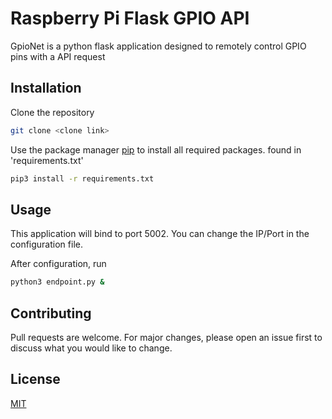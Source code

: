# Raspberry Pi Flask GPIO API

GpioNet is a python flask application designed to remotely control GPIO pins with a API request

## Installation

Clone the repository
```bash
git clone <clone link>
```

Use the package manager [pip](https://pip.pypa.io/en/stable/) to install all required packages. found in 'requirements.txt'

```bash
pip3 install -r requirements.txt
```

## Usage

This application will bind to port 5002. You can change the IP/Port in the configuration file.

After configuration, run

```bash
python3 endpoint.py &
```

## Contributing
Pull requests are welcome. For major changes, please open an issue first to discuss what you would like to change.


## License
[MIT](https://choosealicense.com/licenses/mit/)
